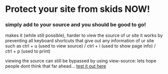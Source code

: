 <h1>Protect your site from skids NOW!</h1>
<h3>simply add <script src="antiskid.js"></script> to your source and you should be good to go!</h3>
  
makes it (while still possible), harder to view the source of ur site it works by preventing
all keyboard shortcuts that give out any information of ur site such as ctrl + u (used to view source) / ctrl + i (used to show page info) / ctrl + p (used to print)
<p>viewing the source can still be bypassed by using view-source: lets hope people dont think that far ahead...
<a href="https://rich.cat/skid">test it out here</a>
